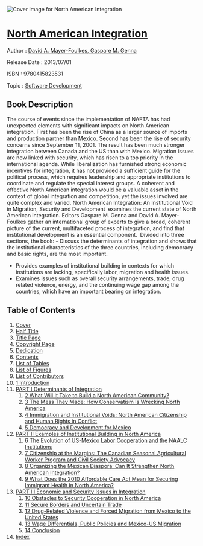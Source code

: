 ![Cover image for North American Integration](https://imgdetail.ebookreading.net/cover/cover/software_development/EB9780415823531.jpg)

[North American Integration](https://ebookreading.net/view/book/North+American+Integration-EB9780415823531_1.html "North American Integration")
====================================================================================================================

Author : [David A. Mayer-Foulkes](https://ebookreading.net/search/author/David+A.+Mayer-Foulkes),[ Gaspare M. Genna](https://ebookreading.net/search/author/+Gaspare+M.+Genna)

Release Date : 2013/07/01

ISBN : 9780415823531

Topic : [Software Development](https://ebookreading.net/search/category/software-development)

Book Description
-----------------

The course of events since the implementation of NAFTA has had unexpected elements with significant impacts on North American integration. First has been the rise of China as a larger source of imports and production partner than Mexico. Second has been the rise of security concerns since September 11, 2001. The result has been much stronger integration between Canada and the US than with Mexico. Migration issues are now linked with security, which has risen to a top priority in the international agenda. While liberalization has furnished strong economic incentives for integration, it has not provided a sufficient guide for the political process, which requires leadership and appropriate institutions to coordinate and regulate the special interest groups. A coherent and effective North American integration would be a valuable asset in the context of global integration and competition, yet the issues involved are quite complex and varied.
North American Integration: An Institutional Void in Migration, Security and Development
 examines the current state of North American integration. Editors Gaspare M. Genna and David A. Mayer-Foulkes gather an international group of experts to give a broad, coherent picture of the current, multifaceted process of integration, and find that institutional development is an essential component.  Divided into three sections, the book: - Discuss the determinants of integration and shows that the institutional characteristics of the three countries, including democracy and basic rights, are the most important.  
 - Provides examples of institutional building in contexts for which institutions are lacking, specifically labor, migration and health issues. 
 - Examines issues such as overall security arrangements, trade, drug related violence, energy, and the continuing wage gap among the countries, which have an important bearing on integration.

Table of Contents
-----------------

1. [Cover](https://ebookreading.net/view/book/North+American+Integration-EB9780415823531_1.html)
1. [Half Title](https://ebookreading.net/view/book/North+American+Integration-EB9780415823531_3.html)
1. [Title Page](https://ebookreading.net/view/book/North+American+Integration-EB9780415823531_5.html)
1. [Copyright Page](https://ebookreading.net/view/book/North+American+Integration-EB9780415823531_6.html)
1. [Dedication](https://ebookreading.net/view/book/North+American+Integration-EB9780415823531_7.html)
1. [Contents](https://ebookreading.net/view/book/North+American+Integration-EB9780415823531_8.html)
1. [List of Tables](https://ebookreading.net/view/book/North+American+Integration-EB9780415823531_9.html)
1. [List of Figures](https://ebookreading.net/view/book/North+American+Integration-EB9780415823531_10.html)
1. [List of Contributors](https://ebookreading.net/view/book/North+American+Integration-EB9780415823531_11.html)
1. [1 Introduction](https://ebookreading.net/view/book/North+American+Integration-EB9780415823531_12.html)
1. [PART I Determinants of Integration](https://ebookreading.net/view/book/North+American+Integration-EB9780415823531_13.html)
    1. [2 What Will It Take to Build a North American Community?](https://ebookreading.net/view/book/North+American+Integration-EB9780415823531_14.html)
    1. [3 The Mess They Made: How Conservatism Is Wrecking North America](https://ebookreading.net/view/book/North+American+Integration-EB9780415823531_15.html)
    1. [4 Immigration and Institutional Voids: North American Citizenship and Human Rights in Conflict](https://ebookreading.net/view/book/North+American+Integration-EB9780415823531_16.html)
    1. [5 Democracy and Development for Mexico](https://ebookreading.net/view/book/North+American+Integration-EB9780415823531_17.html)
1. [PART II Examples of Institutional Building in North America](https://ebookreading.net/view/book/North+American+Integration-EB9780415823531_18.html)
    1. [6 The Evolution of US-Mexico Labor Cooperation and the NAALC Institutions](https://ebookreading.net/view/book/North+American+Integration-EB9780415823531_19.html)
    1. [7 Citizenship at the Margins: The Canadian Seasonal Agricultural Worker Program and Civil Society Advocacy](https://ebookreading.net/view/book/North+American+Integration-EB9780415823531_20.html)
    1. [8 Organizing the Mexican Diaspora: Can It Strengthen North American Integration?](https://ebookreading.net/view/book/North+American+Integration-EB9780415823531_21.html)
    1. [9 What Does the 2010 Affordable Care Act Mean for Securing Immigrant Health in North America?](https://ebookreading.net/view/book/North+American+Integration-EB9780415823531_22.html)
1. [PART III Economic and Security Issues in Integration](https://ebookreading.net/view/book/North+American+Integration-EB9780415823531_23.html)
    1. [10 Obstacles to Security Cooperation in North America](https://ebookreading.net/view/book/North+American+Integration-EB9780415823531_24.html)
    1. [11 Secure Borders and Uncertain Trade](https://ebookreading.net/view/book/North+American+Integration-EB9780415823531_25.html)
    1. [12 Drug-Related Violence and Forced Migration from Mexico to the United States](https://ebookreading.net/view/book/North+American+Integration-EB9780415823531_26.html)
    1. [13 Wage Differentials, Public Policies and Mexico-US Migration](https://ebookreading.net/view/book/North+American+Integration-EB9780415823531_27.html)
    1. [14 Conclusion](https://ebookreading.net/view/book/North+American+Integration-EB9780415823531_28.html)
1. [Index](https://ebookreading.net/view/book/North+American+Integration-EB9780415823531_29.html)
